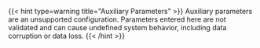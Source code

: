 &NewLine;
{{< hint type=warning title="Auxiliary Parameters" >}}
Auxiliary parameters are an unsupported configuration.
Parameters entered here are not validated and can cause undefined system behavior, including data corruption or data loss.
{{< /hint >}}